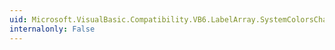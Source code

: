 ```yaml
---
uid: Microsoft.VisualBasic.Compatibility.VB6.LabelArray.SystemColorsChanged
internalonly: False
---
```

